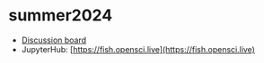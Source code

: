 # summer2024

* [Discussion board](https://github.com/summerinterns-2024/summer2024/discussions)
* JupyterHub: [https://fish.opensci.live](https://fish.opensci.live)

